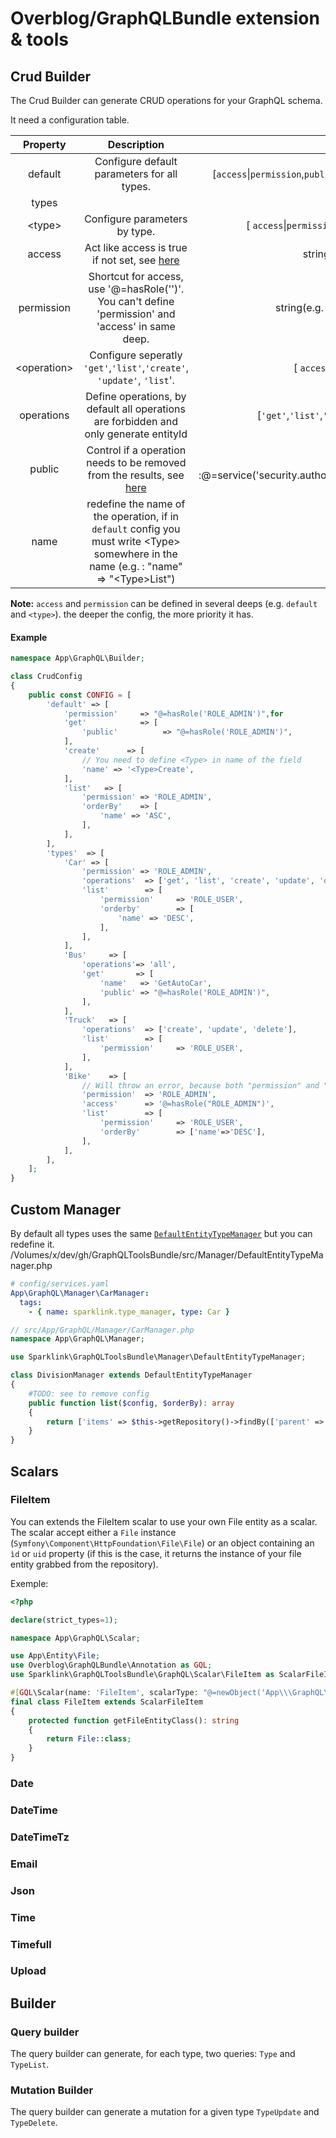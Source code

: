 # Overblog/GraphQLBundle extension & tools

## Crud Builder

The Crud Builder can generate CRUD operations for your GraphQL schema.

It need a configuration table.

|   Property   |                                                                              Description                                                                              |                                         Type                                         | Default |
| :----------: | :-------------------------------------------------------------------------------------------------------------------------------------------------------------------: | :----------------------------------------------------------------------------------: | :-----: |
|   default    |                                                              Configure default parameters for all types.                                                              | [`access`\|`permission`,`public`, `'get'`,`'list'`,`'create'`, `'update'`, `'list`'] |    -    |
|    types     |                                                                                                                                                                       |                                    array:\<type>                                     |    -    |
|   \<type>    |                                                                     Configure parameters by type.                                                                     |           [ `access`\|`permission`,`public`, `operations`, `<operation>`]            |    -    |
|    access    |             Act like access is true if not set, see [here](https://github.com/overblog/GraphQLBundle/blob/master/docs/security/fields-access-control.md)              |                             string(e.g. = 'ROLE_ADMIN')                              |    -    |
|  permission  |                                  Shortcut for access, use '@=hasRole('')'. You can't define 'permission' and 'access' in same deep.                                   |                        string(e.g. :@=hasRole('ROLE_ADMIN'))                         |    -    |
| \<operation> |                                                Configure seperatly `'get'`,`'list'`,`'create'`, `'update'`, `'list`'.                                                 |                      [ `access`\|`permission`,`public`,`name`]                       |    -    |
|  operations  |                                         Define operations, by default all operations are forbidden and only generate entityId                                         |            [`'get'`,`'list'`,`'create'`, `'update'`, `'list`'] \| `'all'`            |    -    |
|    public    | Control if a operation needs to be removed from the results, see [here](https://github.com/overblog/GraphQLBundle/blob/master/docs/security/fields-public-control.md) |  string(e.g. :@=service('security.authorization_checker').isGranted('ROLE_ADMIN'))   |    -    |
|     name     |               redefine the name of the operation, if in `default` config you must write \<Type> somewhere in the name (e.g. : "name" => "\<Type>List")                |                                        string                                        |    -    |

**Note:** `access` and `permission` can be defined in several deeps (e.g. `default` and `<type>`). the deeper the config, the more priority it has.

#### Example

```php
namespace App\GraphQL\Builder;

class CrudConfig
{
    public const CONFIG = [
        'default' => [
            'permission'     => "@=hasRole('ROLE_ADMIN')",for
            'get'            => [
                'public'          => "@=hasRole('ROLE_ADMIN')",
            ],
            'create'      => [
                // You need to define <Type> in name of the field
                'name' => '<Type>Create',
            ],
            'list'   => [
                'permission' => 'ROLE_ADMIN',
                'orderBy'    => [
                    'name' => 'ASC',
                ],
            ],
        ],
        'types'  => [
            'Car' => [
                'permission' => 'ROLE_ADMIN',
                'operations'  => ['get', 'list', 'create', 'update', 'delete'],
                'list'        => [
                    'permission'     => 'ROLE_USER',
                    'orderby'        => [
                        'name' => 'DESC',
                    ],
                ],
            ],
            'Bus'     => [
                'operations'=> 'all',
                'get'       => [
                    'name'   => 'GetAutoCar',
                    'public' => "@=hasRole('ROLE_ADMIN')",
                ],
            ],
            'Truck'   => [
                'operations'  => ['create', 'update', 'delete'],
                'list'        => [
                    'permission'     => 'ROLE_USER',
                ],
            ],
            'Bike'    => [
                // Will throw an error, because both "permission" and "access" are set as "permission" is a shortcut for "access".
                'permission'  => 'ROLE_ADMIN',
                'access'      => '@=hasRole("ROLE_ADMIN")',
                'list'        => [
                    'permission'     => 'ROLE_USER',
                    'orderBy'        => ['name'=>'DESC'],
                ],
            ],
        ],
    ];
}
```

## Custom Manager

By default all types uses the same [`DefaultEntityTypeManager`](src/Manager/DefaultEntityTypeManager.php) but you can redefine it.
/Volumes/x/dev/gh/GraphQLToolsBundle/src/Manager/DefaultEntityTypeManager.php

```yaml
# config/services.yaml
App\GraphQL\Manager\CarManager:
  tags:
    - { name: sparklink.type_manager, type: Car }
```

```php
// src/App/GraphQL/Manager/CarManager.php
namespace App\GraphQL\Manager;

use Sparklink\GraphQLToolsBundle\Manager\DefaultEntityTypeManager;

class DivisionManager extends DefaultEntityTypeManager
{
    #TODO: see to remove config
    public function list($config, $orderBy): array
    {
        return ['items' => $this->getRepository()->findBy(['parent' => null], $orderBy)];
    }
}
```

## Scalars

### FileItem

You can extends the FileItem scalar to use your own File entity as a scalar.
The scalar accept either a `File` instance (`Symfony\Component\HttpFoundation\File\File`) or an object containing an `ìd` or `uid` property (if this is the case, it returns the instance of your file entity grabbed from the repository).

Exemple:

```php
<?php

declare(strict_types=1);

namespace App\GraphQL\Scalar;

use App\Entity\File;
use Overblog\GraphQLBundle\Annotation as GQL;
use Sparklink\GraphQLToolsBundle\GraphQL\Scalar\FileItem as ScalarFileItem;

#[GQL\Scalar(name: 'FileItem', scalarType: "@=newObject('App\\\GraphQL\\\Scalar\\\FileItem', [service('doctrine')])")]
final class FileItem extends ScalarFileItem
{
    protected function getFileEntityClass(): string
    {
        return File::class;
    }
}

```

### Date

### DateTime

### DateTimeTz

### Email

### Json

### Time

### Timefull

### Upload

## Builder

### Query builder

The query builder can generate, for each type, two queries: `Type` and `TypeList`.

### Mutation Builder

The query builder can generate a mutation for a given type `TypeUpdate` and `TypeDelete`.
